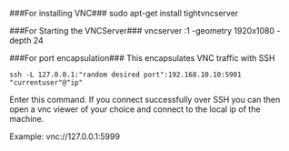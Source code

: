 
###For installing VNC###
sudo apt-get install tightvncserver

###For Starting the VNCServer###
vncserver :1 -geometry 1920x1080 -depth 24

###For port encapsulation###
This encapsulates VNC traffic with SSH
```shell
ssh -L 127.0.0.1:"random desired port":192.168.10.10:5901 "currentuser"@"ip"
```

Enter this command. If you connect successfully over SSH you can then open a vnc viewer of your choice and connect to the local ip of the machine. 

Example:
    vnc://127.0.0.1:5999